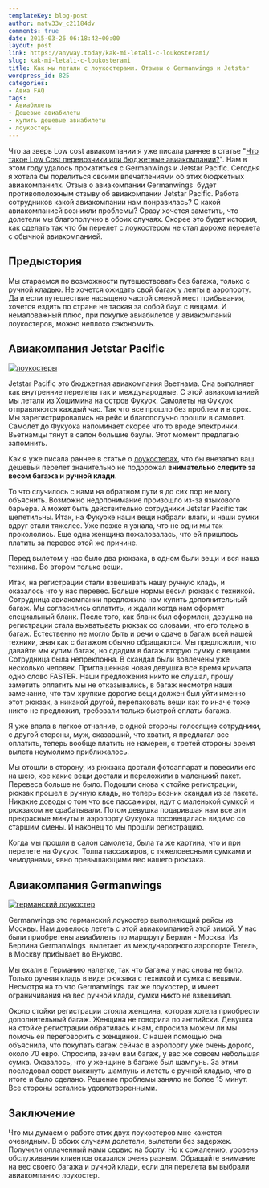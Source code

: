 ```yaml
---
templateKey: blog-post
author: matv33v_c21184dv
comments: true
date: 2015-03-26 06:18:42+00:00
layout: post
link: https://anyway.today/kak-mi-letali-c-loukosterami/
slug: kak-mi-letali-c-loukosterami
title: Как мы летали с лоукостерами. Отзывы о Germanwings и Jetstar
wordpress_id: 825
categories:
- Авиа FAQ
tags:
- Авиабилеты
- Дешевые авиабилеты
- купить дешевые авиабилеты
- лоукостеры
---
```


Что за зверь Low cost авиакомпании я уже писала раннее в статье "[Что такое Low Cost перевозчики или бюджетные авиакомпании?](http://anyway.today/chto-takoe-low-cost)". Нам в этом году удалось прокатиться с Germanwings и Jetstar Pacific. Сегодня я хотела бы поделиться своими впечатлениями об этих бюджетных авиакомпаниях. Отзыв о авиакомпании Germanwings  будет противоположным отзыву об авиакомпании Jetstar Pacific. Работа сотрудников какой авиакомпании нам понравилась? С какой авиакомпанией возникли проблемы? Сразу хочется заметить, что долетели мы благополучно в обоих случаях. Скорее это будет история, как сделать так что бы перелет с лоукостером не стал дороже перелета с обычной авиакомпанией.




<!-- more -->





## Предыстория




Мы стараемся по возможности путешествовать без багажа, только с ручной кладью. Не хочется ожидать свой багаж у ленты в аэропорту. Да и если путешествие насыщено частой сменой мест прибывания, хочется ездить по стране не таская за собой баул с вещами. И немаловажный плюс, при покупке авиабилетов у авиакомпаний лоукостеров, можно неплохо сэкономить.





## Авиакомпания Jetstar Pacific


[![лоукостеры](http://anyway.today/wp-content/uploads/2015/03/JQ@2x.png)](http://anyway.today/wp-content/uploads/2015/03/JQ@2x.png)


Jetstar Pacific это бюджетная авиакомпания Вьетнама. Она выполняет как внутренние перелеты так и международные. С этой авиакомпанией мы летали из Хошимина на остров Фукуок. Самолеты на Фукуок отправляются каждый час. Так что все прошло без проблем и в срок. Мы зарегистрировались на рейс и благополучно прошли в самолет. Самолет до Фукуока напоминает скорее что то вроде электрички. Вьетнамцы тянут в салон большие баулы. Этот момент предлагаю запомнить.




Как я уже писала раннее в статье о [лоукостерах](http://anyway.today/chto-takoe-low-cost), что бы внезапно ваш дешевый перелет значительно не подорожал **внимательно следите за весом багажа и ручной клади**.




То что случилось с нами на обратном пути я до сих пор не могу объяснить. Возможно недопонимание произошло из-за языкового барьера. А может быть действительно сотрудники Jetstar Pacific так щепетильны. Итак, на Фукуоке наши вещи набрали влаги, и наши сумки вдруг стали тяжелее. Уже позже я узнала, что не одни мы так прокололись. Еще одна женщина пожаловалась, что ей пришлось платить за перевес этой же причине.




Перед вылетом у нас было два рюкзака, в одном были вещи и вся наша техника. Во втором только вещи.




Итак, на регистрации стали взвешивать нашу ручную кладь, и оказалось что у нас перевес. Больше нормы весил рюкзак с техникой. Сотрудница авиакомпании предложила нам купить дополнительный багаж. Мы согласились оплатить, и ждали когда нам оформят специальный бланк. После того, как бланк был оформлен, девушка на регистрации стала выхватывать рюкзак со словами, что его только в багаж. Естественно не могло быть и речи о сдаче в багаж всей нашей техники, зная как с багажом обычно обращаются. Мы предложили, что давайте мы купим багаж, но сдадим в багаж вторую сумку с вещами. Сотрудница была непреклонна. В скандал были вовлечены уже несколько человек. Приглашенная новая девушка все время кричала одно слово FASTER. Наши предложения никто не слушал, прошу заметить оплатить мы не отказывались, в багаж несмотря наши замечание, что там хрупкие дорогие вещи должен был уйти именно этот рюкзак, а никакой другой, перепаковать вещи как то иначе тоже никто не предложил, требовали только быстрой оплаты багажа.




Я уже впала в легкое отчаяние, с одной стороны голосящие сотрудники, с другой стороны, муж, сказавший, что хватит, я предлагал все оплатить, теперь вообще платить не намерен, с третей стороны время вылета неумолимо приближалось.




Мы отошли в сторону, из рюкзака достали фотоаппарат и повесили его на шею, кое какие вещи достали и переложили в маленький пакет. Перевеса больше не было. Подошли снова к стойке регистрации, рюкзак прошел в ручную кладь, но теперь возник скандал из за пакета. Никакие доводы о том что все пассажиры, идут с маленькой сумкой и рюкзаком не срабатывали. Потом девушка подарившая нам все эти прекрасные минуты в аэропорту Фукуока посовещалась видимо со старшим смены. И наконец то мы прошли регистрацию.




Когда мы прошли в салон самолета, была та же картина, что и при перелете на Фукуок. Толпа пассажиров, с тяжеловесными сумками и чемоданами, явно превышающими вес нашего рюкзака.





## Авиакомпания Germanwings


[![германский лоукостер](http://anyway.today/wp-content/uploads/2015/03/4U@2x.png)](http://anyway.today/wp-content/uploads/2015/03/4U@2x.png)


Germanwings это германский лоукостер выполняющий рейсы из Москвы. Нам довелось лететь с этой авиакомпанией этой зимой. У нас были приобретены авиабилеты по маршруту Берлин - Москва. Из Берлина Germanwings  вылетает из международного аэропорте Тегель, в Москву прибывает во Внуково.




Мы ехали в Германию налегке, так что багажа у нас снова не было. Только ручная кладь в виде рюкзака с техникой и сумка с вещами.  Несмотря на то что Germanwings  так же лоукостер, и имеет ограничивания на вес ручной клади, сумки никто не взвешивал.




Около стойки регистрации стояла женщина, которая хотела приобрести дополнительный багаж. Женщина не говорила по английски. Девушка на стойке регистрации обратилась к нам, спросила можем ли мы помочь ей переговорить с женщиной. С нашей помощью она объяснила, что покупать багаж сейчас в аэропорту уже очень дорого, около 70 евро. Спросила, зачем вам багаж, у вас же совсем небольшая сумка. Оказалось, что у женщине в багаже был шампунь. За этим последовал совет выкинуть шампунь и лететь с ручной кладью, что в итоге и было сделано. Решение проблемы заняло не более 15 минут. Все стороны остались удовлетворенными.





## Заключение




Что мы думаем о работе этих двух лоукостеров мне кажется очевидным. В обоих случаям долетели, вылетели без задержек. Получили оплаченный нами сервис на борту. Но к сожалению, уровень обслуживания клиентов оказался очень разным. Обращайте внимание на вес своего багажа и ручной клади, если для перелета вы выбрали авиакомпанию лоукостер.
